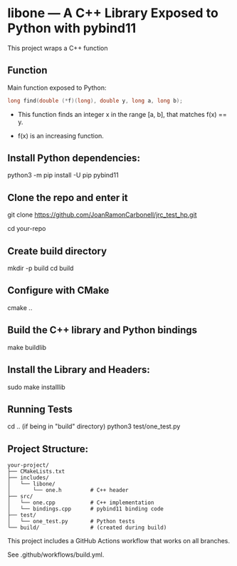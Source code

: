 # libone — A C++ Library Exposed to Python with pybind11

This project wraps a C++ function

## Function

Main function exposed to Python:

```cpp
long find(double (*f)(long), double y, long a, long b);
```

- This function finds an integer x in the range [a, b], that matches f(x) == y.

- f(x) is an increasing function.

## Install Python dependencies:
python3 -m pip install -U pip pybind11

## Clone the repo and enter it
git clone https://github.com/JoanRamonCarbonell/jrc_test_hp.git

cd your-repo

## Create build directory
mkdir -p build
cd build

## Configure with CMake
cmake ..

## Build the C++ library and Python bindings
make buildlib

## Install the Library and Headers:
sudo make installlib

## Running Tests
cd .. (if being in "build" directory)
python3 test/one_test.py


## Project Structure:
```
your-project/
├── CMakeLists.txt
├── includes/
│   └── libone/
│       └── one.h         # C++ header
├── src/
│   └── one.cpp           # C++ implementation
│   └── bindings.cpp      # pybind11 binding code
├── test/
│   └── one_test.py       # Python tests
└── build/                # (created during build)
```


This project includes a GitHub Actions workflow that works on all branches.

See .github/workflows/build.yml.


